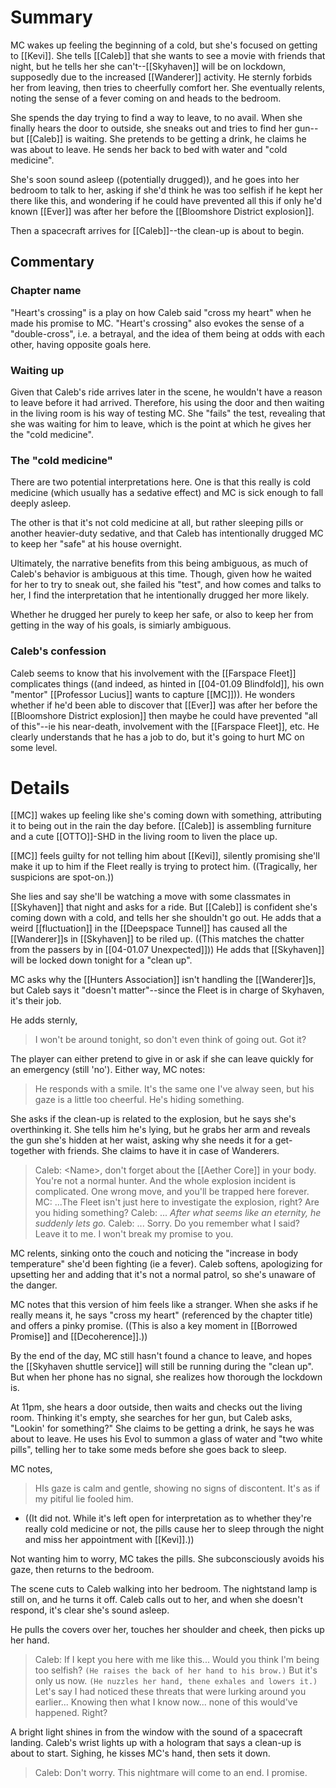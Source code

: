 # Summary
MC wakes up feeling the beginning of a cold, but she's focused on getting to [[Kevi]]. She tells [[Caleb]] that she wants to see a movie with friends that night, but he tells her she can't--[[Skyhaven]] will be on lockdown, supposedly due to the increased [[Wanderer]] activity. He sternly forbids her from leaving, then tries to cheerfully comfort her. She eventually relents, noting the sense of a fever coming on and heads to the bedroom.

She spends the day trying to find a way to leave, to no avail. When she finally hears the door to outside, she sneaks out and tries to find her gun--but [[Caleb]] is waiting. She pretends to be getting a drink, he claims he was about to leave. He sends her back to bed with water and "cold medicine". 

She's soon sound asleep ((potentially drugged)), and he goes into her bedroom to talk to her, asking if she'd think he was too selfish if he kept her there like this, and wondering if he could have prevented all this if only he'd known [[Ever]] was after her before the [[Bloomshore District explosion]].

Then a spacecraft arrives for [[Caleb]]--the clean-up is about to begin.

## Commentary

### Chapter name
"Heart's crossing" is a play on how Caleb said "cross my heart" when he made his promise to MC. "Heart's crossing" also evokes the sense of a "double-cross", i.e. a betrayal, and the idea of them being at odds with each other, having opposite goals here.
### Waiting up
Given that Caleb's ride arrives later in the scene, he wouldn't have a reason to leave before it had arrived. Therefore, his using the door and then waiting in the living room is his way of testing MC. She "fails" the test, revealing that she was waiting for him to leave, which is the point at which he gives her the "cold medicine".
### The "cold medicine"
There are two potential interpretations here. One is that this really is cold medicine (which usually has a sedative effect) and MC is sick enough to fall deeply asleep.

The other is that it's not cold medicine at all, but rather sleeping pills or another heavier-duty sedative, and that Caleb has intentionally drugged MC to keep her "safe" at his house overnight.

Ultimately, the narrative benefits from this being ambiguous, as much of Caleb's behavior is ambiguous at this time. Though, given how he waited for her to try to sneak out, she failed his "test", and how comes and talks to her, I find the interpretation that he intentionally drugged her more likely. 

Whether he drugged her purely to keep her safe, or also to keep her from getting in the way of his goals, is simiarly ambiguous.
### Caleb's confession
Caleb seems to know that his involvement with the [[Farspace Fleet]] complicates things ((and indeed, as hinted in [[04-01.09 Blindfold]], his own "mentor" [[Professor Lucius]] wants to capture [[MC]])). He wonders whether if he'd been able to discover that [[Ever]] was after her before the [[Bloomshore District explosion]] then maybe he could have prevented "all of this"--ie his near-death, involvement with the [[Farspace Fleet]], etc. He clearly understands that he has a job to do, but it's going to hurt MC on some level.

# Details
[[MC]] wakes up feeling like she's coming down with something, attributing it to being out in the rain the day before. [[Caleb]] is assembling furniture and a cute [[OTTO]]-SHD in the living room to liven the place up.

[[MC]] feels guilty for not telling him about [[Kevi]], silently promising she'll make it up to him if the Fleet really is trying to protect him. ((Tragically, her suspicions are spot-on.))

She lies and say she'll be watching a move with some classmates in [[Skyhaven]] that night and asks for a ride. But [[Caleb]] is confident she's coming down with a cold, and tells her she shouldn't go out. He adds that a weird [[fluctuation]] in the [[Deepspace Tunnel]] has caused all the [[Wanderer]]s in [[Skyhaven]] to be riled up. ((This matches the chatter from the passers by in [[04-01.07 Unexpected]])) He adds that [[Skyhaven]] will be locked down tonight for a "clean up". 

MC asks why the [[Hunters Association]] isn't handling the [[Wanderer]]s, but Caleb says it "doesn't matter"--since the Fleet is in charge of Skyhaven, it's their job.

He adds sternly,
> I won't be around tonight, so don't even think of going out. Got it?

The player can either pretend to give in or ask if she can leave quickly for an emergency (still 'no'). Either way, MC notes:
> He responds with a smile. It's the same one I've alway seen, but his gaze is a little too cheerful. He's hiding something.

She asks if the clean-up is related to the explosion, but he says she's overthinking it. She tells him he's lying, but he grabs her arm and reveals the gun she's hidden at her waist, asking why she needs it for a get-together with friends. She claims to have it in case of Wanderers.

> Caleb: \<Name>, don't forget about the [[Aether Core]] in your body. You're not a normal hunter. And the whole explosion incident is complicated. One wrong move, and you'll be trapped here forever.
> MC: ...The Fleet isn't just here to investigate the explosion, right? Are you hiding something?
> Caleb: ...
> *After what seems like an eternity, he suddenly lets go.*
> Caleb: ... Sorry. Do you remember what I said? Leave it to me. I won't break my promise to you.

MC relents, sinking onto the couch and noticing the "increase in body temperature" she'd been fighting (ie a fever). Caleb softens, apologizing for upsetting her and adding that it's not a normal patrol, so she's unaware of the danger.

MC notes that this version of him feels like a stranger. When she asks if he really means it, he says "cross my heart" (referenced by the chapter title) and offers a pinky promise. ((This is also a key moment in [[Borrowed Promise]] and [[Decoherence]].))

By the end of the day, MC still hasn't found a chance to leave, and hopes the [[Skyhaven shuttle service]] will still be running during the "clean up". But when her phone has no signal, she realizes how thorough the lockdown is. 

At 11pm, she hears a door outside, then waits and checks out the living room. Thinking it's empty, she searches for her gun, but Caleb asks, "Lookin' for something?" She claims to be getting a drink, he says he was about to leave. He uses his Evol to summon a glass of water and "two white pills", telling her to take some meds before she goes back to sleep.

MC notes,
> HIs gaze is calm and gentle, showing no signs of discontent. It's as if my pitiful lie fooled him.
* ((It did not. While it's left open for interpretation as to whether they're really cold medicine or not, the pills cause her to sleep through the night and miss her appointment with [[Kevi]].))

Not wanting him to worry, MC takes the pills. She subconsciously avoids his gaze, then returns to the bedroom.

The scene cuts to Caleb walking into her bedroom. The nightstand lamp is still on, and he turns it off. Caleb calls out to her, and when she doesn't respond, it's clear she's sound asleep.

He pulls the covers over her, touches her shoulder and cheek, then picks up her hand.
> Caleb: If I kept you here with me like this... Would you think I'm being too selfish? `(He raises the back of her hand to his brow.)` But it's only us now. `(He nuzzles her hand, thene exhales and lowers it.)` Let's say I had noticed these threats that were lurking around you earlier... Knowing then what I know now... none of this would've happened. Right?

A bright light shines in from the window with the sound of a spacecraft landing. Caleb's wrist lights up with a hologram that says a clean-up is about to start. Sighing, he kisses MC's hand, then sets it down.

> Caleb: Don't worry. This nightmare will come to an end. I promise.
